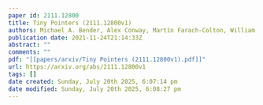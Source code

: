 ```yaml
---
paper id: 2111.12800
title: Tiny Pointers (2111.12800v1)
authors: Michael A. Bender, Alex Conway, Martín Farach-Colton, William Kuszmaul, Guido Tagliavini
publication date: 2021-11-24T21:14:33Z
abstract: ""
comments: ""
pdf: "[[papers/arxiv/Tiny Pointers (2111.12800v1).pdf]]"
url: https://arxiv.org/abs/2111.12800v1
tags: []
date created: Sunday, July 20th 2025, 6:07:14 pm
date modified: Sunday, July 20th 2025, 6:08:27 pm
---
```

